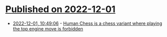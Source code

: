 # [Published on 2022-12-01](index.md)

* [2022-12-01, 10:49:06](https://news.ycombinator.com/item?id=33814653) - [Human Chess is a chess variant where playing the top engine move is forbidden](https://humanchess.abcd.party)
